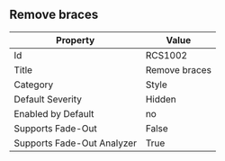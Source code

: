 ## Remove braces

Property | Value
--- | --- 
Id | RCS1002
Title | Remove braces
Category | Style
Default Severity | Hidden
Enabled by Default | no
Supports Fade-Out | False
Supports Fade-Out Analyzer | True
